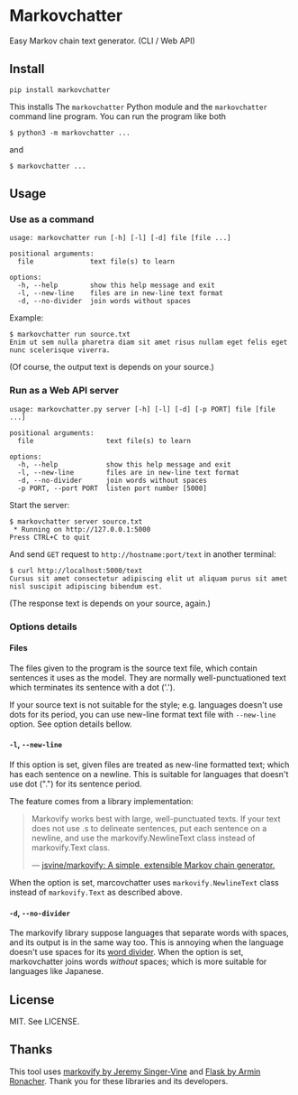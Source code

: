 # Markovchatter

Easy Markov chain text generator. (CLI / Web API)

## Install

```
pip install markovchatter
```

This installs The `markovchatter` Python module and the `markovchatter` command line program. You can run the program like both

```
$ python3 -m markovchatter ...
```

and

```
$ markovchatter ...
```


## Usage

### Use as a command

```
usage: markovchatter run [-h] [-l] [-d] file [file ...]

positional arguments:
  file              text file(s) to learn

options:
  -h, --help        show this help message and exit
  -l, --new-line    files are in new-line text format
  -d, --no-divider  join words without spaces
```

Example:

```
$ markovchatter run source.txt
Enim ut sem nulla pharetra diam sit amet risus nullam eget felis eget nunc scelerisque viverra.
```

(Of course, the output text is depends on your source.)

### Run as a Web API server

```
usage: markovchatter.py server [-h] [-l] [-d] [-p PORT] file [file ...]

positional arguments:
  file                  text file(s) to learn

options:
  -h, --help            show this help message and exit
  -l, --new-line        files are in new-line text format
  -d, --no-divider      join words without spaces
  -p PORT, --port PORT  listen port number [5000]
```

Start the server:

```
$ markovchatter server source.txt
 * Running on http://127.0.0.1:5000
Press CTRL+C to quit
```

And send `GET` request to `http://hostname:port/text` in another terminal:

```
$ curl http://localhost:5000/text
Cursus sit amet consectetur adipiscing elit ut aliquam purus sit amet nisl suscipit adipiscing bibendum est.
```

(The response text is depends on your source, again.)

### Options details

#### Files

The files given to the program is the source text file, which contain sentences it uses as the model. They are normally well-punctuationed text which terminates its sentence with a dot ('.').

If your source text is not suitable for the style; e.g. languages doesn't use dots for its period, you can use new-line format text file with `--new-line` option. See option details bellow.

#### `-l`, `--new-line`

If this option is set, given files are treated as new-line formatted text; which has each sentence on a newline. This is suitable for languages that doesn't use dot (".") for its sentence period.

The feature comes from a library implementation:

> Markovify works best with large, well-punctuated texts. If your text does not use .s to delineate sentences, put each sentence on a newline, and use the markovify.NewlineText class instead of markovify.Text class.
>
> &mdash; [jsvine/markovify: A simple, extensible Markov chain generator.](https://github.com/jsvine/markovify)

When the option is set, marcovchatter uses `markovify.NewlineText` class instead of `markovify.Text` as described above.

#### `-d`, `--no-divider`

The markovify library suppose languages that separate words with spaces, and its output is in the same way too. This is annoying when the language doesn't use spaces for its [word divider](https://en.wikipedia.org/wiki/Word_divider). When the option is set, markovchatter joins words *without* spaces; which is more suitable for languages like Japanese.

## License

MIT. See LICENSE.

## Thanks

This tool uses [markovify by Jeremy Singer-Vine](https://github.com/jsvine/markovify) and [Flask by Armin Ronacher](https://flask.palletsprojects.com/en/2.2.x/). Thank you for these libraries and its developers.
